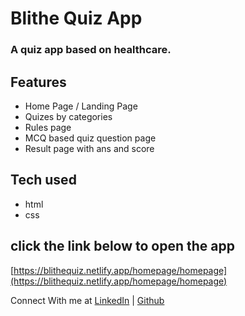 # Blithe Quiz App
### A quiz app based on healthcare.

## Features
- Home Page / Landing Page
- Quizes by categories
- Rules page
- MCQ based quiz question page 
- Result page with ans and score

## Tech used
- html
- css

## click the link below to open the app
[https://blithequiz.netlify.app/homepage/homepage](https://blithequiz.netlify.app/homepage/homepage)

Connect With me at [LinkedIn](https://www.linkedin.com/in/karishma-gajria-768107138/?originalSubdomain=in) | [Github](https://github.com/kgajriaAgarwal)

